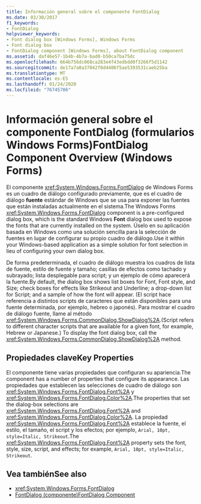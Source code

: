 ```yaml
---
title: Información general sobre el componente FontDialog
ms.date: 03/30/2017
f1_keywords:
- FontDialog
helpviewer_keywords:
- Font dialog box [Windows Forms], Windows Forms
- Font dialog box
- FontDialog component [Windows Forms], about FontDialog component
ms.assetid: daf46e57-1b4b-4b7a-bad0-b50ca7ba75dc
ms.openlocfilehash: 664b756dc068ca283e4f43edbdd0f3266f5d1142
ms.sourcegitcommit: de17a7a0a37042f0d4406f5ae5393531caeb25ba
ms.translationtype: MT
ms.contentlocale: es-ES
ms.lasthandoff: 01/24/2020
ms.locfileid: "76745706"
---
```

# <a name="fontdialog-component-overview-windows-forms"></a><span data-ttu-id="0752c-102">Información general sobre el componente FontDialog (formularios Windows Forms)</span><span class="sxs-lookup"><span data-stu-id="0752c-102">FontDialog Component Overview (Windows Forms)</span></span>
<span data-ttu-id="0752c-103">El componente <xref:System.Windows.Forms.FontDialog> de Windows Forms es un cuadro de diálogo configurado previamente, que es el cuadro de diálogo **fuente** estándar de Windows que se usa para exponer las fuentes que están instaladas actualmente en el sistema.</span><span class="sxs-lookup"><span data-stu-id="0752c-103">The Windows Forms <xref:System.Windows.Forms.FontDialog> component is a pre-configured dialog box, which is the standard Windows **Font** dialog box used to expose the fonts that are currently installed on the system.</span></span> <span data-ttu-id="0752c-104">Úselo en su aplicación basada en Windows como una solución sencilla para la selección de fuentes en lugar de configurar su propio cuadro de diálogo.</span><span class="sxs-lookup"><span data-stu-id="0752c-104">Use it within your Windows-based application as a simple solution for font selection in lieu of configuring your own dialog box.</span></span>  
  
 <span data-ttu-id="0752c-105">De forma predeterminada, el cuadro de diálogo muestra los cuadros de lista de fuente, estilo de fuente y tamaño; casillas de efectos como tachado y subrayado; lista desplegable para script; y un ejemplo de cómo aparecerá la fuente.</span><span class="sxs-lookup"><span data-stu-id="0752c-105">By default, the dialog box shows list boxes for Font, Font style, and Size; check boxes for effects like Strikeout and Underline; a drop-down list for Script; and a sample of how the font will appear.</span></span> <span data-ttu-id="0752c-106">(El script hace referencia a distintos scripts de caracteres que están disponibles para una fuente determinada, por ejemplo, hebreo o japonés). Para mostrar el cuadro de diálogo fuente, llame al método <xref:System.Windows.Forms.CommonDialog.ShowDialog%2A>.</span><span class="sxs-lookup"><span data-stu-id="0752c-106">(Script refers to different character scripts that are available for a given font, for example, Hebrew or Japanese.) To display the font dialog box, call the <xref:System.Windows.Forms.CommonDialog.ShowDialog%2A> method.</span></span>  
  
## <a name="key-properties"></a><span data-ttu-id="0752c-107">Propiedades clave</span><span class="sxs-lookup"><span data-stu-id="0752c-107">Key Properties</span></span>  
 <span data-ttu-id="0752c-108">El componente tiene varias propiedades que configuran su apariencia.</span><span class="sxs-lookup"><span data-stu-id="0752c-108">The component has a number of properties that configure its appearance.</span></span> <span data-ttu-id="0752c-109">Las propiedades que establecen las selecciones de cuadro de diálogo son <xref:System.Windows.Forms.FontDialog.Font%2A> y <xref:System.Windows.Forms.FontDialog.Color%2A>.</span><span class="sxs-lookup"><span data-stu-id="0752c-109">The properties that set the dialog-box selections are <xref:System.Windows.Forms.FontDialog.Font%2A> and <xref:System.Windows.Forms.FontDialog.Color%2A>.</span></span> <span data-ttu-id="0752c-110">La propiedad <xref:System.Windows.Forms.FontDialog.Font%2A> establece la fuente, el estilo, el tamaño, el script y los efectos; por ejemplo, `Arial, 10pt, style=Italic, Strikeout`.</span><span class="sxs-lookup"><span data-stu-id="0752c-110">The <xref:System.Windows.Forms.FontDialog.Font%2A> property sets the font, style, size, script, and effects; for example, `Arial, 10pt, style=Italic, Strikeout`.</span></span>  
  
## <a name="see-also"></a><span data-ttu-id="0752c-111">Vea también</span><span class="sxs-lookup"><span data-stu-id="0752c-111">See also</span></span>

- <xref:System.Windows.Forms.FontDialog>
- [<span data-ttu-id="0752c-112">FontDialog (componente)</span><span class="sxs-lookup"><span data-stu-id="0752c-112">FontDialog Component</span></span>](fontdialog-component-windows-forms.md)
